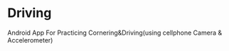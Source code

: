 # Driving
Android App For Practicing Cornering&amp;Driving(using cellphone Camera &amp; Accelerometer)
